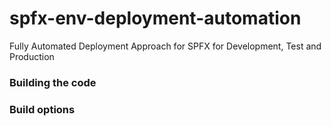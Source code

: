 # spfx-env-deployment-automation
Fully Automated Deployment Approach for SPFX for Development, Test and Production

### Building the code



### Build options


